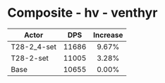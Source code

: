 # Composite - hv - venthyr
| Actor | DPS | Increase |
|---|:---:|:---:|
|T28-2_4-set|11686|9.67%|
|T28-2-set|11005|3.28%|
|Base|10655|0.00%|
